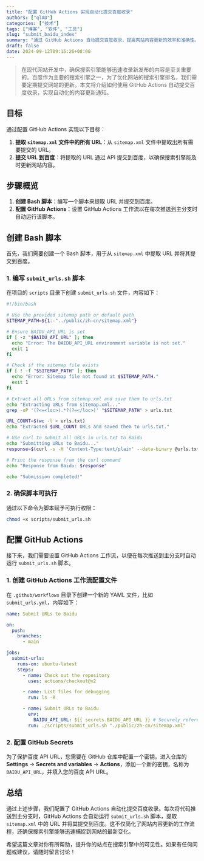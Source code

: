 ```yaml
---
title: "配置 GitHub Actions 实现自动化提交百度收录"
authors: ["qlAD"]
categories: ["技术"]
tags: ["博客", "软件", "工具"]
slug: "submit_baidu_index"
summary: "通过 GitHub Actions 自动提交百度收录，提高网站内容更新的效率和准确性。"
draft: false
date: 2024-09-12T09:15:26+08:00
---
```


> 在现代网站开发中，确保搜索引擎能够迅速收录新发布的内容是至关重要的。百度作为主要的搜索引擎之一，为了优化网站的搜索引擎排名，我们需要定期提交网站的更新。本文将介绍如何使用 GitHub Actions 自动提交百度收录，实现自动化的内容更新通知。

## 目标

通过配置 GitHub Actions 实现以下目标：
1. **提取 `sitemap.xml` 文件中的所有 URL**：从 `sitemap.xml` 文件中提取出所有需要提交的 URL。
2. **提交 URL 到百度**：将提取的 URL 通过 API 提交到百度，以确保搜索引擎能及时更新网站内容。

## 步骤概览

1. **创建 Bash 脚本**：编写一个脚本来提取 URL 并提交到百度。
2. **配置 GitHub Actions**：设置 GitHub Actions 工作流以在每次推送到主分支时自动运行该脚本。

## 创建 Bash 脚本

首先，我们需要创建一个 Bash 脚本，用于从 `sitemap.xml` 中提取 URL 并将其提交到百度。

### 1. 编写 `submit_urls.sh` 脚本

在项目的 `scripts` 目录下创建 `submit_urls.sh` 文件，内容如下：

```bash
#!/bin/bash

# Use the provided sitemap path or default path
SITEMAP_PATH=${1:-"../public/zh-cn/sitemap.xml"}

# Ensure BAIDU_API_URL is set
if [ -z "$BAIDU_API_URL" ]; then
  echo "Error: The BAIDU_API_URL environment variable is not set."
  exit 1
fi

# Check if the sitemap file exists
if [ ! -f "$SITEMAP_PATH" ]; then
  echo "Error: Sitemap file not found at $SITEMAP_PATH."
  exit 1
fi

# Extract all URLs from sitemap.xml and save them to urls.txt
echo "Extracting URLs from sitemap.xml..."
grep -oP '(?<=<loc>).*?(?=</loc>)' "$SITEMAP_PATH" > urls.txt

URL_COUNT=$(wc -l < urls.txt)
echo "Extracted $URL_COUNT URLs and saved them to urls.txt."

# Use curl to submit all URLs in urls.txt to Baidu
echo "Submitting URLs to Baidu..."
response=$(curl -s -H 'Content-Type:text/plain' --data-binary @urls.txt "$BAIDU_API_URL")

# Print the response from the curl command
echo "Response from Baidu: $response"

echo "Submission completed!"
```

### 2. 确保脚本可执行

通过以下命令为脚本赋予可执行权限：

```bash
chmod +x scripts/submit_urls.sh
```

## 配置 GitHub Actions

接下来，我们需要设置 GitHub Actions 工作流，以便在每次推送到主分支时自动运行 `submit_urls.sh` 脚本。

### 1. 创建 GitHub Actions 工作流配置文件

在 `.github/workflows` 目录下创建一个新的 YAML 文件，比如 `submit_urls.yml`，内容如下：

```yaml
name: Submit URLs to Baidu

on:
  push:
    branches:
      - main

jobs:
  submit-urls:
    runs-on: ubuntu-latest
    steps:
      - name: Check out the repository
        uses: actions/checkout@v2

      - name: List files for debugging
        run: ls -R

      - name: Submit URLs to Baidu
        env:
          BAIDU_API_URL: ${{ secrets.BAIDU_API_URL }} # Securely reference the secret
        run: ./scripts/submit_urls.sh "./public/zh-cn/sitemap.xml"
```

### 2. 配置 GitHub Secrets

为了保护百度 API URL，您需要在 GitHub 仓库中配置一个密钥。进入仓库的 **Settings** -> **Secrets and variables** -> **Actions**，添加一个新的密钥，名称为 `BAIDU_API_URL`，并填入您的百度 API URL。

## 总结

通过上述步骤，我们配置了 GitHub Actions 自动化提交百度收录。每次将代码推送到主分支时，GitHub Actions 会自动运行 `submit_urls.sh` 脚本，提取 `sitemap.xml` 中的 URL 并将其提交到百度。这不仅简化了网站内容更新的工作流程，还确保搜索引擎能够迅速捕捉到网站的最新变化。

希望这篇文章对你有所帮助，提升你的站点在搜索引擎中的可见性。如果有任何问题或建议，请随时留言讨论！
